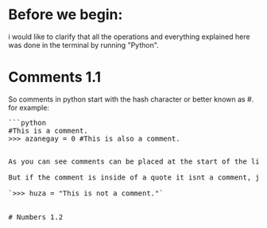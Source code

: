 # Before we begin:

i would like to clarify that all the operations and everything explained here was done in the terminal by running "Python".


# Comments 1.1

So comments in python start with the hash character or better known as #. for example:

<pre>
```python
#This is a comment. 
>>> azanegay = 0 #This is also a comment.
<pre/>

As you can see comments can be placed at the start of the line or even after the part of the code as visualised above.

But if the comment is inside of a quote it isnt a comment, just a regular text. An example:

`>>> huza = "This is not a comment."`


# Numbers 1.2

